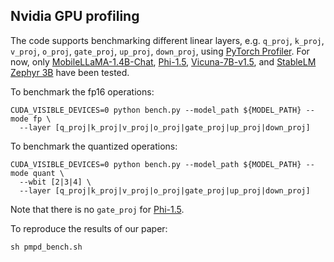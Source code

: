 ## Nvidia GPU profiling

The code supports benchmarking different linear layers, e.g. `q_proj`, `k_proj`, `v_proj`, `o_proj`, `gate_proj`, `up_proj`, `down_proj`,  using [PyTorch Profiler](https://pytorch.org/tutorials/recipes/recipes/profiler_recipe.html). 
For now, only [MobileLLaMA-1.4B-Chat](https://huggingface.co/mtgv/MobileLLaMA-1.4B-Chat), [Phi-1.5](https://huggingface.co/microsoft/phi-1_5), [Vicuna-7B-v1.5](https://huggingface.co/lmsys/vicuna-7b-v1.5), and [StableLM Zephyr 3B](https://huggingface.co/stabilityai/stablelm-zephyr-3b) have been tested.

To benchmark the fp16 operations:

```
CUDA_VISIBLE_DEVICES=0 python bench.py --model_path ${MODEL_PATH} --mode fp \
  --layer [q_proj|k_proj|v_proj|o_proj|gate_proj|up_proj|down_proj]
```

To benchmark the quantized operations:

```
CUDA_VISIBLE_DEVICES=0 python bench.py --model_path ${MODEL_PATH} --mode quant \
  --wbit [2|3|4] \
  --layer [q_proj|k_proj|v_proj|o_proj|gate_proj|up_proj|down_proj]
```

Note that there is no `gate_proj` for [Phi-1.5](https://huggingface.co/microsoft/phi-1_5).

To reproduce the results of our paper:

```
sh pmpd_bench.sh
```
